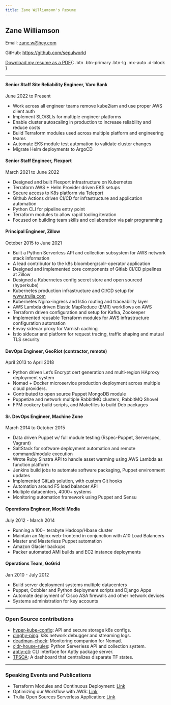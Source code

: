 ```yaml
---
title: Zane Williamson's Resume
---
```


## Zane Williamson

Email: zane.w@hey.com

GitHub: https://github.com/sepulworld

[Download my resume as a PDF](/resume.pdf){: .btn .btn-primary .btn-lg .mx-auto .d-block }

---

#### Senior Staff Site Reliability Engineer, Varo Bank

June 2022 to Present

- Work across all engineer teams remove kube2iam and use proper AWS client auth
- Implement SLO/SLIs for multiple engineer platforms 
- Enable cluster autoscaling in production to increase reliability and reduce costs
- Build Terraform modules used across multiple platform and engineering teams
- Automate EKS module test automation to validate cluster changes
- Migrate Helm deployments to ArgoCD

#### Senior Staff Engineer, Flexport

March 2021 to June 2022

- Designed and built Flexport infrastructure on Kubernetes
- Terraform AWS + Helm Provider driven EKS setups 
- Secure access to K8s platform via Teleport
- Github Actions driven CI/CD for infrastructure and application automation 
- Python CLI for pipeline entry point
- Terraform modules to allow rapid tooling iteration
- Focused on building team skills and collaboration via pair programming

#### Principal Engineer, Zillow

October 2015 to June 2021

- Built a Python Serverless API and collection subsystem for AWS network stack information
- A lead contributor to the k8s bloomberg/solr-operator application
- Designed and implemented core components of Gitlab CI/CD pipelines at Zillow
- Designed a Kubernetes config secret store and open sourced (hyperkube)
- Kubernetes production infrastructure and CI/CD setup for www.trulia.com
- Kubernetes Nginx-ingress and Istio routing and traceability layer
- AWS Lambda driven Elastic MapReduce (EMR) workflows on AWS
- Terraform driven configuration and setup for Kafka, Zookeeper
- Implemented reusable Terraform modules for AWS infrastructure configuration automation
- Envoy sidecar proxy for Varnish caching
- Istio sidecar and platform for request tracing, traffic shaping and mutual TLS security

#### DevOps Engineer, GeoRiot (contractor, remote)

April 2013 to April 2018

- Python driven Let’s Encrypt cert generation and multi-region HAproxy deployment system
- Nomad + Docker microservice production deployment across multiple cloud providers.
- Contributed to open source Puppet MongoDB module
- Puppetize and network multiple RabbitMQ clusters, RabbitMQ Shovel
- FPM cookery build scripts, and Makefiles to build Deb packages

#### Sr. DevOps Engineer, Machine Zone

March 2014 to October 2015

- Data driven Puppet w/ full module testing (Rspec-Puppet, Serverspec, Vagrant) 
- SaltStack for software deployment automation and remote command/module execution
- Wrote Ruby Sinatra API to handle asset warming using AWS Lambda as function platform
- Jenkins build jobs to automate software packaging, Puppet environment updates
- Implemented GitLab solution, with custom Git hooks
- Automation around F5 load balancer API
- Multiple datacenters, 4000+ systems
- Monitoring automation framework using Puppet and Sensu

#### Operations Engineer, Mochi Media

July 2012 - March 2014

- Running a 100+ terabyte Hadoop/Hbase cluster
- Maintain an Nginx web-frontend in conjunction with A10 Load Balancers
- Master and Masterless Puppet automation
- Amazon Glacier backups
- Packer automated AMI builds and EC2 instance deployments

#### Operations Team, GoGrid

Jan 2010 - July 2012

- Build server deployment systems multiple datacenters
- Puppet, Cobbler and Python deployment scripts and Django Apps
- Automate deployment of Cisco ASA firewalls and other network devices
- Systems administration for key accounts

---

### Open Source contributions

- [hyper-kube-config](https://github.com/zillow/hyper-kube-config): API and secure storage k8s configs.
- [dinghy-ping](https://github.com/silvermullet/dinghy-ping): k8s network debugger and streaming logs.
- [deadman-check](https://github.com/sepulworld/deadman-check): Monitoring companion for Nomad.
- [cidr-house-rules](https://github.com/trulia/cidr-house-rules): Python Serverless API and collection system.
- [aptly-cli](https://github.com/sepulworld/aptly_cli): CLI interface for Aptly package server.
- [TFSOA](https://github.com/sepulworld/tfsoa): A dashboard that centralizes disparate TF states.

---

### Speaking Events and Publications 

- Terraform Modules and Continuous Deployment: [Link](https://goo.gl/UbNe4O)
- Optimizing our Workflow with AWS: [Link](https://www.trulia.com/blog/tech/optimizing-workflow-with-aws/)
- Trulia Open Sources Serverless Application: [Link](https://www.trulia.com/blog/tech/trulia-open-source/)
